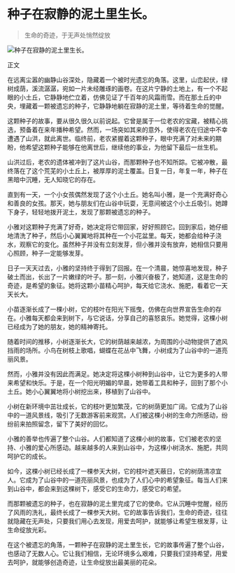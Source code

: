 # 种子在寂静的泥土里生长。
> 生命的奇迹，于无声处悄然绽放


![种子在寂静的泥土里生长。  ](/images/453fb6b7eee64b11b4ff18e8d770be70.jpg)

正文

在远离尘嚣的幽静山谷深处，隐藏着一个被时光遗忘的角落。这里，山峦起伏，绿树成荫，溪流潺潺，宛如一片未经雕琢的画卷。在这片宁静的土地上，有一个不起眼的小土丘，它静静地伫立着，仿佛见证了千百年的风霜雨雪。而在那土丘的中央，埋藏着一颗被遗忘的种子，它静静地躺在寂静的泥土里，等待着生命的觉醒。

这颗种子的故事，要从很久很久以前说起。它曾是属于一位老农的宝藏，被精心挑选，预备着在来年播种希望。然而，一场突如其来的意外，使得老农在归途中不幸遭遇了山洪，就此离世。临终前，老农紧握着这颗种子，眼中充满了对未来的期盼，他希望这颗种子能够在他离世后，继续他的事业，为他留下最后一丝生机。

山洪过后，老农的遗体被冲到了这片山谷，而那颗种子也不知所踪。它被冲散，最终落在了这个荒芜的小土丘上，被厚厚的泥土覆盖。日复一日，年复一年，种子在黑暗中沉睡，无人知晓它的存在。

直到有一天，一个小女孩偶然发现了这个小土丘。她名叫小雅，是一个充满好奇心和善良的女孩。那天，她与朋友们在山谷中玩耍，无意间被这个小土丘吸引。她蹲下身子，轻轻地拨开泥土，发现了那颗被遗忘的种子。

小雅对这颗种子充满了好奇，她决定将它带回家，好好照顾它。回到家后，她仔细地清洗了种子，然后小心翼翼地将其种在一个小花盆里。每天，她都会给种子浇水，观察它的变化。虽然种子并没有立刻发芽，但小雅并没有放弃，她相信只要用心照顾，种子一定能够发芽。

日子一天天过去，小雅的坚持终于得到了回报。在一个清晨，她惊喜地发现，种子破土而出，长出了一片嫩绿的叶子。那一刻，小雅兴奋极了，她知道，这是生命的奇迹，是希望的象征。她将这颗小苗精心呵护，每天给它浇水、施肥，看着它一天天长大。

小苗逐渐长成了一棵小树，它的枝叶在阳光下摇曳，仿佛在向世界宣告生命的存在。小雅每天都会来到树下，与它说话，分享自己的喜怒哀乐。她觉得，这棵小树已经成为了她的朋友，她的精神寄托。

随着时间的推移，小树逐渐长大，它的树荫越来越浓，为周围的小动物提供了遮风挡雨的场所。小鸟在树枝上歌唱，蝴蝶在花丛中飞舞，小树成为了山谷中的一道亮丽风景。

然而，小雅并没有因此而满足。她决定将这棵小树种到山谷中，让它为更多的人带来希望和快乐。于是，在一个阳光明媚的早晨，她带着工具和种子，回到了那个小土丘。她小心翼翼地将小树挖出来，移植到了山谷中。

小树在新环境中茁壮成长，它的枝叶更加繁茂，它的树荫更加广阔。它成为了山谷中的一道风景线，吸引了无数游客前来观赏。人们被这棵小树的生命力所感动，纷纷前来拍照留念，留下了美好的回忆。

小雅的善举也传遍了整个山谷。人们都知道了这棵小树的故事，它们被老农的坚持、小雅的爱心所感动。越来越多的人来到山谷中，为这棵小树浇水、施肥，共同呵护它的成长。

如今，这棵小树已经长成了一棵参天大树，它的枝叶遮天蔽日，它的树荫清凉宜人。它成为了山谷中的一道亮丽风景，也成为了人们心中的希望象征。每当人们来到山谷中，都会来到这棵树下，感受它的生命力，感受它的希望。

而那颗被遗忘的种子，也在寂静的泥土里完成了它的使命。它从沉睡中觉醒，经历了风雨的洗礼，最终长成了一棵参天大树。它的故事告诉我们，生命的奇迹，往往就隐藏在无声处，只要我们用心去发现，用爱去呵护，就能够让希望生根发芽，让生命绽放光彩。

在这个被遗忘的角落，一颗种子在寂静的泥土里生长，它的故事传遍了整个山谷，也感动了无数人心。它让我们相信，无论环境多么艰难，只要我们坚持希望，用爱去呵护，就能够创造奇迹，让生命绽放出最美丽的花朵。